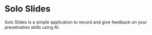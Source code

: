 # Solo Slides
Solo Slides is a simple application to record and give feedback on your presetnation skills using AI.
